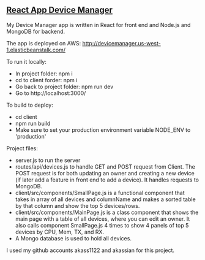 ## [React App Device Manager](http://devicemanager.us-west-1.elasticbeanstalk.com/)


My Device Manager app is written in React for front end and Node.js and MongoDB for backend.

The app is deployed on AWS:
http://devicemanager.us-west-1.elasticbeanstalk.com/

To run it locally:

-	In project folder:   npm i
-	cd to client forder:    npm i
-	Go back to project folder:     npm run dev
-	Go to    http://localhost:3000/

To build to deploy:
-	cd client
-	npm run build
-	Make sure to set your production environment variable NODE_ENV to 'production'

Project files:
- server.js     to run the server
- routes/api/devices.js     to handle GET and POST request from Client. The POST request is for both updating an owner and creating a new device (if later add a feature in front end to add a device). It handles requests to MongoDB.
-  client/src/components/SmallPage.js       is a functional component that takes in array of all devices and columnName and makes a sorted table by that column and show the top 5 devices/rows.
-  client/src/components/MainPage.js    is a class component that shows the main page with a table of all devices, where you can edit an owner. It also calls component SmallPage.js   4 times to show 4 panels of top 5 devices by CPU, Mem, TX, and RX.
-  A Mongo database is used to hold all devices.

I used my github accounts akass1122 and akassian for this project.






